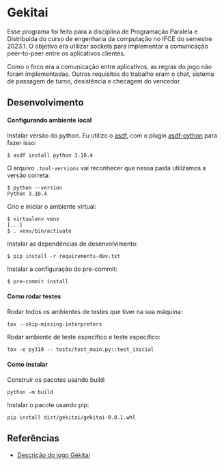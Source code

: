 # Gekitai

Esse programa foi feito para a disciplina de Programação Paralela e Distribuida do curso de engenharia da computação
no IFCE do semestre 2023.1. O objetivo era utilizar sockets para implementar a comunicação peer-to-peer entre os
aplicativos clientes.

Como o foco era a comunicação entre aplicativos, as regras do jogo não foram implementadas. Outros requisitos do
trabalho eram o chat, sistema de passagem de turno, desistência e checagem do vencedor.

## Desenvolvimento

#### Configurando ambiente local

Instalar versão do python. Eu utilizo o [asdf](https://asdf-vm.com/), com o plugin
[asdf-python](https://github.com/asdf-community/asdf-python) para fazer isso:

```
$ asdf install python 3.10.4
```

O arquivo `.tool-versions` vai reconhecer que nessa pasta utilizamos a versão correta:

```
$ python --version
Python 3.10.4
```

Crio e iniciar o ambiente virtual:

```
$ virtualenv venv
[...]
$ . venv/bin/activate
```

Instalar as dependências de desenvolvimento:

```
$ pip install -r requirements-dev.txt
```

Instalar a configuração do pre-commit:

```
$ pre-commit install
```

#### Como rodar testes

Rodar todos os ambientes de testes que tiver na sua máquina:

```
tox --skip-missing-interpreters
```

Rodar ambiente de teste especifico e teste especifico:

```
tox -e py310 -- tests/test_main.py::test_inicial
```

#### Como instalar

Construir os pacotes usando build:

```
python -m build
```

Instalar o pacote usando pip:

```
pip install dist/gekitai/gekitai-0.0.1.whl
```

## Referências

+ [Descrição do jogo Gekitai](https://tesera.ru/images/items/1665162/Gekitai_Rules.pdf)
